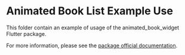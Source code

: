 # Animated Book List Example Use

This folder contain an example of usage of the animated_book_widget Flutter package.

For more information, please see the
[package official documentation]().
